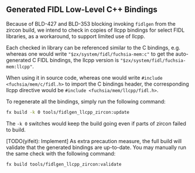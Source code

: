 ## Generated FIDL Low-Level C++ Bindings

Because of BLD-427 and BLD-353 blocking invoking `fidlgen` from the zircon build,
we intend to check in copies of llcpp bindings for select FIDL libraries,
as a workaround, to support limited use of llcpp.

Each checked in library can be referenced similar to the C bindings, e.g. whereas one would write
`"$zx/system/fidl/fuchsia-mem:c"` to get the auto-generated C FIDL bindings, the llcpp version is
`"$zx/system/fidl/fuchsia-mem:llcpp"`.

When using it in source code, whereas one would write `#include <fuchsia/mem/c/fidl.h>` to import
the C bindings header, the corresponding llcpp directive would be
`#include <fuchsia/mem/llcpp/fidl.h>`.

To regenerate all the bindings, simply run the following command:
```bash
fx build -k 0 tools/fidlgen_llcpp_zircon:update
```
The `-k 0` switches would keep the build going even if parts of zircon failed to build.

[TODO(yifeit): Implement] As extra precaution measure, the full build will validate that the
generated bindings are up-to-date. You may manually run the same check with the following command:
```bash
fx build tools/fidlgen_llcpp_zircon:validate
```
